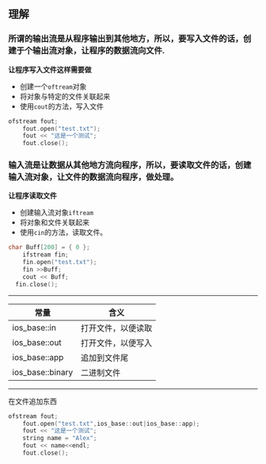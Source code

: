 ## 理解   
### 所谓的输出流是从程序输出到其他地方，所以，要写入文件的话，创建于个输出流对象，让程序的数据流向文件.   
**让程序写入文件这样需要做**   
* 创建一个`oftream`对象   
* 将对象与特定的文件关联起来   
* 使用`cout`的方法，写入文件
```C++
ofstream fout;
	fout.open("test.txt");
	fout << "这是一个测试";
	fout.close();
```
### 输入流是让数据从其他地方流向程序，所以，要读取文件的话，创建输入流对象，让文件的数据流向程序，做处理。
**让程序读取文件**
* 创建输入流对象`iftream`
* 将对象和文件关联起来
* 使用`cin`的方法，读取文件。
```C++
char Buff[200] = { 0 };
	ifstream fin;
	fin.open("test.txt");
	fin >>Buff;
	cout << Buff;
  fin.close();
```
------------------------
常量 | 含义
----- | ----------------------
ios_base::in | 打开文件，以便读取
ios_base::out | 打开文件，以便写入
ios_base::app | 追加到文件尾
ios_base::binary | 二进制文件

------------------------------------
在文件追加东西
```C++
ofstream fout;
	fout.open("test.txt",ios_base::out|ios_base::app);
	fout << "这是一个测试";
	string name = "Alex";
	fout << name<<endl;
	fout.close();
```
